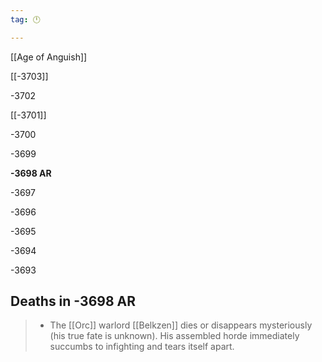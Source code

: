 ```yaml
---
tag: 🕛

---
```

[[Age of Anguish]]


[[-3703]]

-3702

[[-3701]]

-3700

-3699

**-3698 AR**

-3697

-3696

-3695

-3694

-3693



## Deaths in -3698 AR

>  - The [[Orc]] warlord [[Belkzen]] dies or disappears mysteriously (his true fate is unknown). His assembled horde immediately succumbs to infighting and tears itself apart.






